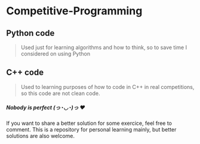 # Competitive-Programming
## Python code
> Used just for learning algorithms and how to think, so to save time I considered on using Python
## C++ code
> Used to learning purposes of how to code in C++ in real competitions, so this code are not clean code.


##### Nobody is perfect (っ◔◡◔)っ ♥ 
If you want to share a better solution for some exercice, feel free to comment. This is a repository for personal learning mainly, but better solutions are also welcome.
